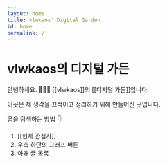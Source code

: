 ```yaml
---
layout: home
title: vlwkaos' Digital Garden
id: home
permalink: /
---
```


# vlwkaos의 디지털 가든

안녕하세요. 🍕🙋‍♂️ [[vlwkaos]]의 [[디지털 가든]]입니다. 

이곳은 제 생각을 끄적이고 정리하기 위해 만들어진 곳입니다.

글을 탐색하는 방법 👇

1. [[현재 관심사]]
2. 우측 하단의 그래프 버튼
3. 아래 글 목록


<style>
  .wrapper {
    max-width: 33em;
  }
</style>

